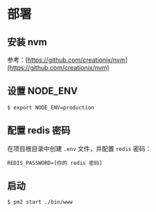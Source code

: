 # 部署

## 安装 nvm

参考：[https://github.com/creationix/nvm](https://github.com/creationix/nvm)

## 设置 NODE_ENV

```
$ export NODE_ENV=production
```

## 配置 redis 密码

在项目根目录中创建 `.env` 文件，并配置 `redis` 密码：

```
REDIS_PASSWORD=[你的 redis 密码]
```

## 启动

```
$ pm2 start ./bin/www
```
